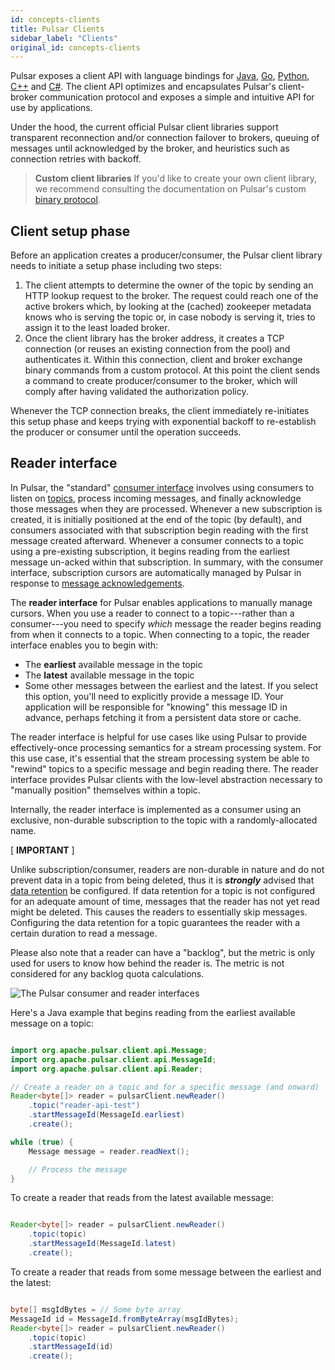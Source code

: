 ```yaml
---
id: concepts-clients
title: Pulsar Clients
sidebar_label: "Clients"
original_id: concepts-clients
---
```


Pulsar exposes a client API with language bindings for [Java](client-libraries-java.md), [Go](client-libraries-go.md), [Python](client-libraries-python.md), [C++](client-libraries-cpp.md) and [C#](client-libraries-dotnet.md). The client API optimizes and encapsulates Pulsar's client-broker communication protocol and exposes a simple and intuitive API for use by applications.

Under the hood, the current official Pulsar client libraries support transparent reconnection and/or connection failover to brokers, queuing of messages until acknowledged by the broker, and heuristics such as connection retries with backoff.

> **Custom client libraries**
> If you'd like to create your own client library, we recommend consulting the documentation on Pulsar's custom [binary protocol](developing-binary-protocol.md).


## Client setup phase

Before an application creates a producer/consumer, the Pulsar client library needs to initiate a setup phase including two steps:

1. The client attempts to determine the owner of the topic by sending an HTTP lookup request to the broker. The request could reach one of the active brokers which, by looking at the (cached) zookeeper metadata knows who is serving the topic or, in case nobody is serving it, tries to assign it to the least loaded broker.
1. Once the client library has the broker address, it creates a TCP connection (or reuses an existing connection from the pool) and authenticates it. Within this connection, client and broker exchange binary commands from a custom protocol. At this point the client sends a command to create producer/consumer to the broker, which will comply after having validated the authorization policy.

Whenever the TCP connection breaks, the client immediately re-initiates this setup phase and keeps trying with exponential backoff to re-establish the producer or consumer until the operation succeeds.

## Reader interface

In Pulsar, the "standard" [consumer interface](concepts-messaging.md#consumers) involves using consumers to listen on [topics](reference-terminology.md#topic), process incoming messages, and finally acknowledge those messages when they are processed. Whenever a new subscription is created, it is initially positioned at the end of the topic (by default), and consumers associated with that subscription begin reading with the first message created afterward.  Whenever a consumer connects to a topic using a pre-existing subscription, it begins reading from the earliest message un-acked within that subscription. In summary, with the consumer interface, subscription cursors are automatically managed by Pulsar in response to [message acknowledgements](concepts-messaging.md#acknowledgement).

The **reader interface** for Pulsar enables applications to manually manage cursors. When you use a reader to connect to a topic---rather than a consumer---you need to specify *which* message the reader begins reading from when it connects to a topic. When connecting to a topic, the reader interface enables you to begin with:

* The **earliest** available message in the topic
* The **latest** available message in the topic
* Some other messages between the earliest and the latest. If you select this option, you'll need to explicitly provide a message ID. Your application will be responsible for "knowing" this message ID in advance, perhaps fetching it from a persistent data store or cache.

The reader interface is helpful for use cases like using Pulsar to provide effectively-once processing semantics for a stream processing system. For this use case, it's essential that the stream processing system be able to "rewind" topics to a specific message and begin reading there. The reader interface provides Pulsar clients with the low-level abstraction necessary to "manually position" themselves within a topic.

Internally, the reader interface is implemented as a consumer using an exclusive, non-durable subscription to the topic with a randomly-allocated name.

[ **IMPORTANT** ]

Unlike subscription/consumer, readers are non-durable in nature and do not prevent data in a topic from being deleted, thus it is ***strongly*** advised that [data retention](cookbooks-retention-expiry.md) be configured. If data retention for a topic is not configured for an adequate amount of time, messages that the reader has not yet read might be deleted.  This causes the readers to essentially skip messages. Configuring the data retention for a topic guarantees the reader with a certain duration to read a message.

Please also note that a reader can have a "backlog", but the metric is only used for users to know how behind the reader is. The metric is not considered for any backlog quota calculations. 

![The Pulsar consumer and reader interfaces](/assets/pulsar-reader-consumer-interfaces.png)

Here's a Java example that begins reading from the earliest available message on a topic:

```java

import org.apache.pulsar.client.api.Message;
import org.apache.pulsar.client.api.MessageId;
import org.apache.pulsar.client.api.Reader;

// Create a reader on a topic and for a specific message (and onward)
Reader<byte[]> reader = pulsarClient.newReader()
    .topic("reader-api-test")
    .startMessageId(MessageId.earliest)
    .create();

while (true) {
    Message message = reader.readNext();

    // Process the message
}

```

To create a reader that reads from the latest available message:

```java

Reader<byte[]> reader = pulsarClient.newReader()
    .topic(topic)
    .startMessageId(MessageId.latest)
    .create();

```

To create a reader that reads from some message between the earliest and the latest:

```java

byte[] msgIdBytes = // Some byte array
MessageId id = MessageId.fromByteArray(msgIdBytes);
Reader<byte[]> reader = pulsarClient.newReader()
    .topic(topic)
    .startMessageId(id)
    .create();

```

